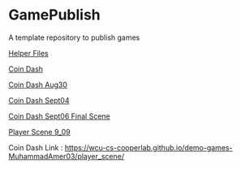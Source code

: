 # GamePublish
A template repository to publish games

[Helper Files](helper_files)

[Coin Dash](player_scene/)

[Coin Dash Aug30](player_scene_Aug30/)

[Coin Dash Sept04](main_scene_09_04/)

[Coin Dash Sept06 Final Scene](coin_dash_final_scene)

[Player Scene 9_09](space_rocks_9_09_fixed)


Coin Dash Link : https://wcu-cs-cooperlab.github.io/demo-games-MuhammadAmer03/player_scene/
